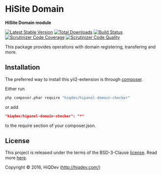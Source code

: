 HiSite Domain
=============

**HiSite Domain module**

[![Latest Stable Version](https://poser.pugx.org/hiqdev/hipanel-domain-checker/v/stable)](https://packagist.org/packages/hiqdev/hipanel-domain-checker)
[![Total Downloads](https://poser.pugx.org/hiqdev/hipanel-domain-checker/downloads)](https://packagist.org/packages/hiqdev/hipanel-domain-checker)
[![Build Status](https://img.shields.io/travis/hiqdev/hipanel-domain-checker.svg)](https://travis-ci.org/hiqdev/hipanel-domain-checker)
[![Scrutinizer Code Coverage](https://img.shields.io/scrutinizer/coverage/g/hiqdev/hipanel-domain-checker.svg)](https://scrutinizer-ci.com/g/hiqdev/hipanel-domain-checker/)
[![Scrutinizer Code Quality](https://img.shields.io/scrutinizer/g/hiqdev/hipanel-domain-checker.svg)](https://scrutinizer-ci.com/g/hiqdev/hipanel-domain-checker/)

This package provides operations with domain registering, transfering and more.

## Installation

The preferred way to install this yii2-extension is through [composer](http://getcomposer.org/download/).

Either run

```sh
php composer.phar require "hiqdev/hipanel-domain-checker"
```

or add

```json
"hiqdev/hipanel-domain-checker": "*"
```

to the require section of your composer.json.

## License

This project is released under the terms of the BSD-3-Clause [license](LICENSE).
Read more [here](http://choosealicense.com/licenses/bsd-3-clause).

Copyright © 2016, HiQDev (http://hiqdev.com/)
